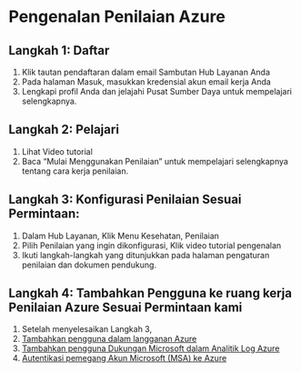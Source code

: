 # <a name="azure-assessments-onboarding"></a>Pengenalan Penilaian Azure

## <a name="step-1-register"></a>Langkah 1: Daftar  
1. Klik tautan pendaftaran dalam email Sambutan Hub Layanan Anda
2. Pada halaman Masuk, masukkan kredensial akun email kerja Anda
3. Lengkapi profil Anda dan jelajahi Pusat Sumber Daya untuk mempelajari selengkapnya.

## <a name="step-2-learn-about"></a>Langkah 2: Pelajari 
1. Lihat Video tutorial
2. Baca “Mulai Menggunakan Penilaian” untuk mempelajari selengkapnya tentang cara kerja penilaian.  

## <a name="step-3-configure-on-demand-assessment"></a>Langkah 3: Konfigurasi Penilaian Sesuai Permintaan:
1. Dalam Hub Layanan, Klik Menu Kesehatan, Penilaian
2. Pilih Penilaian yang ingin dikonfigurasi, Klik video tutorial pengenalan
3. Ikuti langkah-langkah yang ditunjukkan pada halaman pengaturan penilaian dan dokumen pendukung.

## <a name="step-4-adding-users-to-our-azure-on-demand-assessments-workspace"></a>Langkah 4: Tambahkan Pengguna ke ruang kerja Penilaian Azure Sesuai Permintaan kami
1. Setelah menyelesaikan Langkah 3, 
2. [Tambahkan pengguna dalam langganan Azure](https://serviceshub.uservoice.com/knowledgebase/articles/1139476-adding-users-in-azure-subscriptions) 
3. [Tambahkan pengguna Dukungan Microsoft dalam Analitik Log Azure](https://serviceshub.uservoice.com/knowledgebase/articles/1139467-adding-a-microsoft-support-user-in-oms)
4. [Autentikasi pemegang Akun Microsoft (MSA) ke Azure](https://serviceshub.uservoice.com/knowledgebase/articles/1139059-authenticating-an-msa-account-holder-to-azure)
